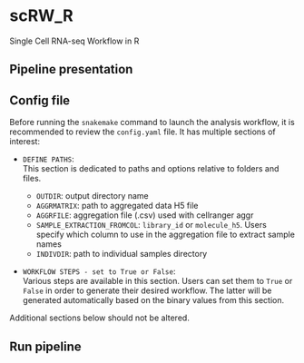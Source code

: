 # scRW_R
Single Cell RNA-seq Workflow in R

## Pipeline presentation

## Config file
Before running the `snakemake` command to launch the analysis workflow, it is recommended to review the `config.yaml` file. It has multiple sections of interest:
* `DEFINE PATHS`:  
  This section is dedicated to paths and options relative to folders and files.
  * `OUTDIR`: output directory name
  * `AGGRMATRIX`: path to aggregated data H5 file
  * `AGGRFILE`:  aggregation file (.csv) used with cellranger aggr
  * `SAMPLE_EXTRACTION_FROMCOL`: `library_id` or `molecule_h5`. Users specify which column to use in the aggregation file to extract sample names
  * `INDIVDIR`: path to individual samples directory

* `WORKFLOW STEPS - set to True or False`:  
  Various steps are available in this section. Users can set them to `True` or `False` in order to generate their desired workflow. The latter will be generated automatically based on the binary values from this section.  
  
Additional sections below should not be altered.

## Run pipeline


